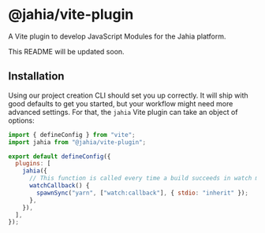 # @jahia/vite-plugin

A Vite plugin to develop JavaScript Modules for the Jahia platform.

This README will be updated soon.

## Installation

Using our project creation CLI should set you up correctly. It will ship with good defaults to get you started, but your workflow might need more advanced settings. For that, the `jahia` Vite plugin can take an object of options:

```js
import { defineConfig } from "vite";
import jahia from "@jahia/vite-plugin";

export default defineConfig({
  plugins: [
    jahia({
      // This function is called every time a build succeeds in watch mode
      watchCallback() {
        spawnSync("yarn", ["watch:callback"], { stdio: "inherit" });
      },
    }),
  ],
});
```
